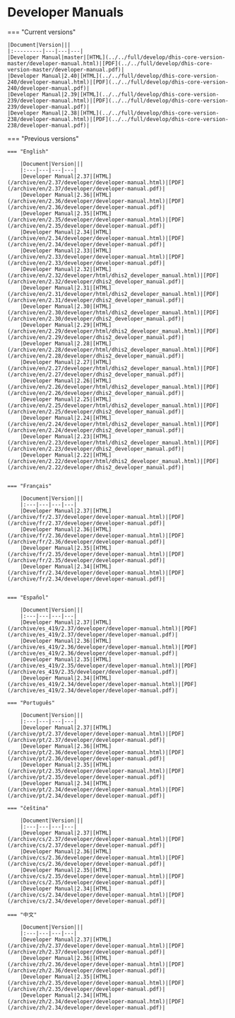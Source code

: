 
# Developer Manuals

=== "Current versions"

    |Document|Version|||
    |:---------|---|---|---|
    |Developer Manual|master|[HTML](../../full/develop/dhis-core-version-master/developer-manual.html)|[PDF](../../full/develop/dhis-core-version-master/developer-manual.pdf)|
    |Developer Manual|2.40|[HTML](../../full/develop/dhis-core-version-240/developer-manual.html)|[PDF](../../full/develop/dhis-core-version-240/developer-manual.pdf)|
    |Developer Manual|2.39|[HTML](../../full/develop/dhis-core-version-239/developer-manual.html)|[PDF](../../full/develop/dhis-core-version-239/developer-manual.pdf)|
    |Developer Manual|2.38|[HTML](../../full/develop/dhis-core-version-238/developer-manual.html)|[PDF](../../full/develop/dhis-core-version-238/developer-manual.pdf)|

=== "Previous versions"

    === "English"

        |Document|Version|||
        |:---|---|---|---|
        |Developer Manual|2.37|[HTML](/archive/en/2.37/developer/developer-manual.html)|[PDF](/archive/en/2.37/developer/developer-manual.pdf)|
        |Developer Manual|2.36|[HTML](/archive/en/2.36/developer/developer-manual.html)|[PDF](/archive/en/2.36/developer/developer-manual.pdf)|
        |Developer Manual|2.35|[HTML](/archive/en/2.35/developer/developer-manual.html)|[PDF](/archive/en/2.35/developer/developer-manual.pdf)|
        |Developer Manual|2.34|[HTML](/archive/en/2.34/developer/developer-manual.html)|[PDF](/archive/en/2.34/developer/developer-manual.pdf)|
        |Developer Manual|2.33|[HTML](/archive/en/2.33/developer/developer-manual.html)|[PDF](/archive/en/2.33/developer/developer-manual.pdf)|
        |Developer Manual|2.32|[HTML](/archive/en/2.32/developer/html/dhis2_developer_manual.html)|[PDF](/archive/en/2.32/developer/dhis2_developer_manual.pdf)|
        |Developer Manual|2.31|[HTML](/archive/en/2.31/developer/html/dhis2_developer_manual.html)|[PDF](/archive/en/2.31/developer/dhis2_developer_manual.pdf)|
        |Developer Manual|2.30|[HTML](/archive/en/2.30/developer/html/dhis2_developer_manual.html)|[PDF](/archive/en/2.30/developer/dhis2_developer_manual.pdf)|
        |Developer Manual|2.29|[HTML](/archive/en/2.29/developer/html/dhis2_developer_manual.html)|[PDF](/archive/en/2.29/developer/dhis2_developer_manual.pdf)|
        |Developer Manual|2.28|[HTML](/archive/en/2.28/developer/html/dhis2_developer_manual.html)|[PDF](/archive/en/2.28/developer/dhis2_developer_manual.pdf)|
        |Developer Manual|2.27|[HTML](/archive/en/2.27/developer/html/dhis2_developer_manual.html)|[PDF](/archive/en/2.27/developer/dhis2_developer_manual.pdf)|
        |Developer Manual|2.26|[HTML](/archive/en/2.26/developer/html/dhis2_developer_manual.html)|[PDF](/archive/en/2.26/developer/dhis2_developer_manual.pdf)|
        |Developer Manual|2.25|[HTML](/archive/en/2.25/developer/html/dhis2_developer_manual.html)|[PDF](/archive/en/2.25/developer/dhis2_developer_manual.pdf)|
        |Developer Manual|2.24|[HTML](/archive/en/2.24/developer/html/dhis2_developer_manual.html)|[PDF](/archive/en/2.24/developer/dhis2_developer_manual.pdf)|
        |Developer Manual|2.23|[HTML](/archive/en/2.23/developer/html/dhis2_developer_manual.html)|[PDF](/archive/en/2.23/developer/dhis2_developer_manual.pdf)|
        |Developer Manual|2.22|[HTML](/archive/en/2.22/developer/html/dhis2_developer_manual.html)|[PDF](/archive/en/2.22/developer/dhis2_developer_manual.pdf)|


    === "Français"

        |Document|Version|||
        |:---|---|---|---|
        |Developer Manual|2.37|[HTML](/archive/fr/2.37/developer/developer-manual.html)|[PDF](/archive/fr/2.37/developer/developer-manual.pdf)|
        |Developer Manual|2.36|[HTML](/archive/fr/2.36/developer/developer-manual.html)|[PDF](/archive/fr/2.36/developer/developer-manual.pdf)|
        |Developer Manual|2.35|[HTML](/archive/fr/2.35/developer/developer-manual.html)|[PDF](/archive/fr/2.35/developer/developer-manual.pdf)|
        |Developer Manual|2.34|[HTML](/archive/fr/2.34/developer/developer-manual.html)|[PDF](/archive/fr/2.34/developer/developer-manual.pdf)|


    === "Español"

        |Document|Version|||
        |:---|---|---|---|
        |Developer Manual|2.37|[HTML](/archive/es_419/2.37/developer/developer-manual.html)|[PDF](/archive/es_419/2.37/developer/developer-manual.pdf)|
        |Developer Manual|2.36|[HTML](/archive/es_419/2.36/developer/developer-manual.html)|[PDF](/archive/es_419/2.36/developer/developer-manual.pdf)|
        |Developer Manual|2.35|[HTML](/archive/es_419/2.35/developer/developer-manual.html)|[PDF](/archive/es_419/2.35/developer/developer-manual.pdf)|
        |Developer Manual|2.34|[HTML](/archive/es_419/2.34/developer/developer-manual.html)|[PDF](/archive/es_419/2.34/developer/developer-manual.pdf)|

    === "Português"

        |Document|Version|||
        |:---|---|---|---|
        |Developer Manual|2.37|[HTML](/archive/pt/2.37/developer/developer-manual.html)|[PDF](/archive/pt/2.37/developer/developer-manual.pdf)|
        |Developer Manual|2.36|[HTML](/archive/pt/2.36/developer/developer-manual.html)|[PDF](/archive/pt/2.36/developer/developer-manual.pdf)|
        |Developer Manual|2.35|[HTML](/archive/pt/2.35/developer/developer-manual.html)|[PDF](/archive/pt/2.35/developer/developer-manual.pdf)|
        |Developer Manual|2.34|[HTML](/archive/pt/2.34/developer/developer-manual.html)|[PDF](/archive/pt/2.34/developer/developer-manual.pdf)|

    === "čeština"

        |Document|Version|||
        |:---|---|---|---|
        |Developer Manual|2.37|[HTML](/archive/cs/2.37/developer/developer-manual.html)|[PDF](/archive/cs/2.37/developer/developer-manual.pdf)|
        |Developer Manual|2.36|[HTML](/archive/cs/2.36/developer/developer-manual.html)|[PDF](/archive/cs/2.36/developer/developer-manual.pdf)|
        |Developer Manual|2.35|[HTML](/archive/cs/2.35/developer/developer-manual.html)|[PDF](/archive/cs/2.35/developer/developer-manual.pdf)|
        |Developer Manual|2.34|[HTML](/archive/cs/2.34/developer/developer-manual.html)|[PDF](/archive/cs/2.34/developer/developer-manual.pdf)|

    === "中文"

        |Document|Version|||
        |:---|---|---|---|
        |Developer Manual|2.37|[HTML](/archive/zh/2.37/developer/developer-manual.html)|[PDF](/archive/zh/2.37/developer/developer-manual.pdf)|
        |Developer Manual|2.36|[HTML](/archive/zh/2.36/developer/developer-manual.html)|[PDF](/archive/zh/2.36/developer/developer-manual.pdf)|
        |Developer Manual|2.35|[HTML](/archive/zh/2.35/developer/developer-manual.html)|[PDF](/archive/zh/2.35/developer/developer-manual.pdf)|
        |Developer Manual|2.34|[HTML](/archive/zh/2.34/developer/developer-manual.html)|[PDF](/archive/zh/2.34/developer/developer-manual.pdf)|

